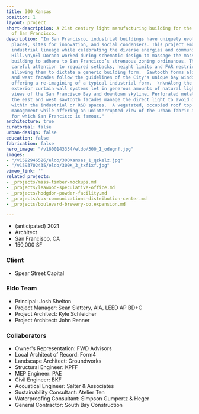```yaml
---
title: 300 Kansas
position: 1
layout: project
short-description: A 21st century light manufacturing building for the emerging economies
  of San Francisco.
description: "In San Francisco, industrial buildings have uniquely evolved as civic
  places, sites for innovation, and social condensers. This project embraces its light
  industrial lineage while celebrating the diverse energies and communities of Potrero
  Hill.\n\nEl Dorado worked during schematic design to massage the massing of the
  building to adhere to San Francisco’s strenuous zoning ordinances. The design pays
  careful attention to required setbacks, height limits and FAR restrictions without
  allowing them to dictate a generic building form.  Sawtooth forms along the east
  and west facades follow the guidelines of the City's unique bay window code, while
  offering a re-imagining of a typical industrial form.  \n\nAlong the north facade,
  exterior curtain wall systems let in generous amounts of natural light and frame
  views of the San Francisco Bay and downtown skyline. Perforated metal panels on
  the east and west sawtooth facades manage the direct light to avoid disruptive glare
  within the industrial or R&D spaces.  A vegetated, occupied roof top provides stormwater
  management while offering an uninterrupted view of the urban fabric and topography
  for which San Francisco is famous."
architecture: true
curatorial: false
urban-design: false
education: false
fabrication: false
hero_image: "/v1600143334/eldo/300_1_odegnf.jpg"
images:
- "/v1592946526/eldo/300Kansas_1_qzkelz.jpg"
- "/v1593702435/eldo/300K_3_txfixf.jpg"
vimeo_link: ''
related_projects:
- _projects/mass-timber-mockups.md
- _projects/leawood-speculative-office.md
- _projects/hodgdon-powder-facility.md
- _projects/cox-communications-distribution-center.md
- _projects/boulevard-brewery-co.expansion.md

---
```

* (anticipated) 2021
* Architect
* San Francisco, CA
* 150,000 SF

### Client

* Spear Street Capital

### Eldo Team

* Principal: Josh Shelton
* Project Manager: Sean Slattery, AIA, LEED AP BD+C
* Project Architect: Kyle Schleicher
* Project Architect: John Renner

### Collaborators

* Owner's Representation: FWD Advisors
* Local Architect of Record: Form4
* Landscape Architect: Groundworks
* Structural Engineer: KPFF
* MEP Engineer: PAE
* Civil Engineer: BKF
* Acoustical Engineer: Salter & Associates
* Sustainability Consultant: Atelier Ten
* Waterproofing Consultant: Simpson Gumpertz & Heger
* General Contractor: South Bay Construction